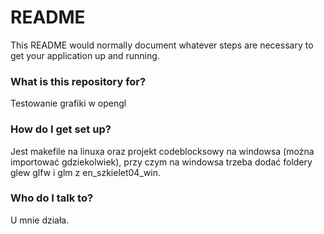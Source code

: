 # README #

This README would normally document whatever steps are necessary to get your application up and running.

### What is this repository for? ###

Testowanie grafiki w opengl

### How do I get set up? ###

Jest makefile na linuxa oraz projekt codeblocksowy na windowsa (można importować gdziekolwiek),
przy czym na windowsa trzeba dodać foldery glew glfw i glm z en_szkielet04_win.


### Who do I talk to? ###
U mnie działa.